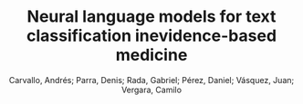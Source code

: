 ---
paperId: 62
author: Carvallo, Andrés; Parra, Denis; Rada, Gabriel; Pérez, Daniel; Vásquez, Juan;  Vergara, Camilo 
publicationauthor: Carvallo, A. et al.
title: Neural language models for text classification inevidence-based medicine
pitch: https://slideslive.com/38942443/neural-language-models-for-text-classification-in-evidencebased-medicine?ref=folder-65639
pdf: carvallo_longPresentation_62.pdf
poster: carvallo_longPresentation_62.png
alt: --
type: Oral
topic: Machine Learning
link: https://doi.org/10.52591/lxai202012126
conference: neurips
year: 2020
tags: neurips-2020
location: Virtual
---